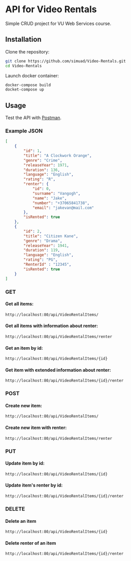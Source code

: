 ﻿# API for Video Rentals
Simple CRUD project for VU Web Services course.
## Installation
Clone the repository:
```bash
git clone https://github.com/simuad/Video-Rentals.git
cd Video-Rentals
```
Launch docker container:
```bash
docker-compose build
docket-compose up
```
## Usage
Test the API with [Postman](https://www.postman.com/).

### Example JSON

```JSON
[
    {
        "id": 1,
        "title": "A Clockwork Orange",
        "genre": "Crime",
        "releaseYear": 1971,
        "duration": 136,
        "language": "English",
        "rating": "R",
        "renter": {
            "id": 0,
            "surname": "Vangogh",
            "name": "Jake",
            "number": "+37065841738",
            "email": "jakevan@mail.com"
        },
        "isRented": true
    },
    {
        "id": 2,
        "title": "Citizen Kane",
        "genre": "Drama",
        "releaseYear": 1941,
        "duration": 119,
        "language": "English",
        "rating": "PG",
        "RenterId" : "12345",
        "isRented": true
    }
]
```

### GET
#### Get all items:
```
http://localhost:80/api/VideoRentalItems/
```
#### Get all items with information about renter:
```
http://localhost:80/api/VideoRentalItems/renter
```
#### Get an item by id:
```
http://localhost:80/api/VideoRentalItems/{id}
```
#### Get item with extended information about renter:
```
http://localhost:80/api/VideoRentalItems/{id}/renter
```
### POST
#### Create new item:
```
http://localhost:80/api/VideoRentalItems/
```
#### Create new item with renter:
```
http://localhost:80/api/VideoRentalItems/renter
```
### PUT
#### Update item by id:
```
http://localhost:80/api/VideoRentalItems/{id}
```
#### Update item's renter by id:
```
http://localhost:80/api/VideoRentalItems/{id}/renter
```
### DELETE
#### Delete an item
```
http://localhost:80/api/VideoRentalItems/{id}
```
#### Delete renter of an item
```
http://localhost:80/api/VideoRentalItems/{id}/renter
```